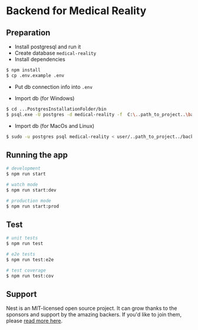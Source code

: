 # Backend for Medical Reality

## Preparation
- Install postgresql and run it
- Create database `medical-reality`
- Install dependencies
```bash
$ npm install
$ cp .env.example .env
```
- Put db connection info into `.env`

- Import db (for Windows)
```bash
$ cd ...PostgresInstallationFolder/bin
$ psql.exe -U postgres -d medical-reality -f  C:\..path_to_project..\backend\medicaldump.sql
```

- Import db (for MacOs and Linux)
```bash
$ sudo -u postgres psql medical-reality < user/..path_to_project../backend/medicaldump.sql
```

## Running the app

```bash
# development
$ npm run start

# watch mode
$ npm run start:dev

# production mode
$ npm run start:prod
```

## Test

```bash
# unit tests
$ npm run test

# e2e tests
$ npm run test:e2e

# test coverage
$ npm run test:cov
```

## Support

Nest is an MIT-licensed open source project. It can grow thanks to the sponsors and support by the amazing backers. If you'd like to join them, please [read more here](https://docs.nestjs.com/support).